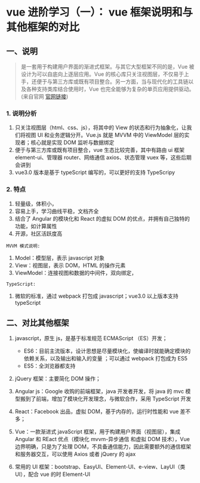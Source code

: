 # vue 进阶学习（一）： vue 框架说明和与其他框架的对比

## 一、说明

> 是一套用于构建用户界面的渐进式框架。与其它大型框架不同的是，Vue 被设计为可以自底向上逐层应用。Vue 的核心库只关注视图层，不仅易于上手，还便于与第三方库或既有项目整合。另一方面，当与现代化的工具链以及各种支持类库结合使用时，Vue 也完全能够为复杂的单页应用提供驱动。(来自官网 [官网链接](https://cn.vuejs.org/v2/guide/))

### 1. 说明分析

1. 只关注视图层（html、css、js），将其中的 View 的状态和行为抽象化，让我们将视图 UI 和业务逻辑分开。Vue.js 就是 MVVM 中的 ViewModel 层的实现者；核心就是实现 DOM 监听与数据绑定
2. 便于与第三方库或既有项目整合，vue 生态比较完善，其中有路由 ui 框架 element-ui、管理器 router、网络通信 axios、状态管理 vuex 等，这些后期会讲到
3. vue3.0 版本是基于 typeScript 编写的，可以更好的支持 TypeScripy

### 2. 特点

1. 轻量级，体积小，
2. 容易上手，学习曲线平稳，文档齐全
3. 结合了 Angular 的模块化和 React 的虚拟 DOM 的优点，并拥有自己独特的功能，如计算属性
4. 开源，社区活跃度高

`MVVM 模式说明:`

1. Model：模型层，表示 javascript 对象
2. View：视图层，表示 DOM，HTML 的操作元素
3. ViewModel：连接视图和数据的中间件，双向绑定，

`TypeScript:`

1. 微软的标准，通过 webpack 打包成 javascript；vue3.0 以上版本支持 typeScript

## 二、对比其他框架

1. javascript，原生 js，是基于标准规范 ECMAScript （ES）开发；

   - ES6：目前主流版本，设计思想是尽量模块化，使编译时就能确定模块的依赖关系，以及输出和输入的变量 ；可以通过 webpack 打包成为 ES5
   - ES5：全浏览器都支持

2. jQuery 框架：主要简化 DOM 操作；
3. Angular js：Google 收购的前端框架，java 开发者开发，将 java 的 mvc 模型搬到了前端，增加了模块化开发理念，与微软合作，采用 TypeScript 开发
4. React：Facebook 出品，虚拟 DOM，基于内存的，运行时性能和 vue 差不多；
5. Vue：一款渐进式 javaScript 框架，用于构建用户界面（视图层），集成 Angular 和 REact 优点（模块化 mvvm-异步通信 和虚拟 DOM 技术），Vue 边界明确，只是为了处理 DOM，不具备通信能力，因此需要额外的通信框架和服务器交互，可以使用 Axios 或者 jQuery 的 ajax
6. 常用的 UI 框架：bootstrap、EasyUI、Element-UI、e-view、LayUI（类 UI），配合 vue 的时 Element-UI
